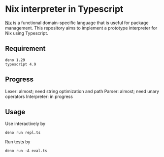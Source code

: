 # Nix interpreter in Typescript

[Nix](https://nixos.org/manual/nix/stable/language/index.html)
is a functional domain-specific language that is useful for
package management.
This repository aims to implement a prototype interpreter for
Nix using Typescript.

## Requirement

```
deno 1.29
typescript 4.9
```

## Progress

Lexer: almost; need string optimization and path
Parser: almost; need unary operators
Interpreter: in progress

## Usage

Use interactively by
```{bash}
deno run repl.ts
```

Run tests by
```{bash}
deno run -A eval.ts
```

